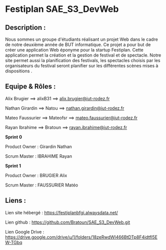 # Festiplan SAE_S3_DevWeb

## Description : 

Nous sommes un groupe d'étudiants réalisant un projet Web dans le cadre de notre deuxième année de BUT informatique.
Ce projet a pour but de créer une application Web éponyme pour la startup Festiplan. Cette application permet la création et la gestion de festival et de spectacle. Notre site permet aussi la planification des festivals, les spectacles choisis par les organisateurs du festival seront planifier sur les différentes scènes mises à dispositions .

## Equipe & Rôles : 

Alix Brugier     ==> alixB31  ==> alix.brugier@iut-rodez.fr

Nathan Girardin  ==> Natou    ==> nathan.girardin@iut-rodez.fr

Mateo Faussurier ==> Mateofsr ==> mateo.faussurier@iut-rodez.fr

Rayan Ibrahime   ==> Bratoun  ==> rayan.ibrahime@iut-rodez.fr

**Sprint 0**

Product Owner : Girardin Nathan

Scrum Master : IBRAHIME Rayan

**Sprint 1**

Product Owner : BRUGIER Alix

Scrum Master : FAUSSURIER Matéo

## Liens : 

Lien site hébergé : https://festiplanbfgi.alwaysdata.net/

Lien github : https://github.com/Bratoun/SAE_S3_DevWeb.git

Lien Google Drive : https://drive.google.com/drive/u/1/folders/18zeRwdWI466BtDTp8F4idtfl5EW-TGbq


